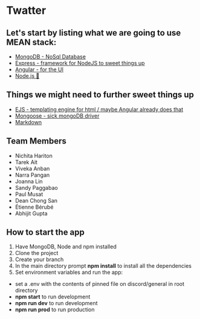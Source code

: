 # Twatter

## Let's start by listing what we are going to use MEAN stack:

* [MongoDB - NoSql Database](https://docs.mongodb.com/manual/tutorial/getting-started/)
* [Express - framework for NodeJS to sweet things up](https://expressjs.com/en/guide/routing.html)
* [Angular - for the UI ](https://material.angular.io/)
* [Node.js 👹](https://nodejs.org/api/)


## Things we might need to further sweet things up
* [EJS - templating engine for html / maybe Angular already does that](https://ejs.co/)
* [Mongoose - sick mongoDB driver](https://mongoosejs.com/)
* [Markdown](https://github.com/adam-p/markdown-here/wiki/Markdown-Cheatsheet#lists)

## Team Members
* Nichita Hariton 	
* Tarek Ait 			
* Viveka Anban	
* Narra Pangan 		
* Joanna Lin		
* Sandy Paggabao
* Paul Musat		
* Dean Chong San 	
* Étienne Bérubé 	
* Abhijit Gupta 

## How to start the app

1. Have MongoDB, Node and npm installed
2. Clone the project
3. Create your branch
4. In the main directory prompt **npm install** to install all the dependencies
5. Set environment variables and run the app:
* set a .env with the contents of pinned file on discord/general in root directory
* **npm start** to run development
* **npm run dev** to run development
* **npm run prod** to run production





